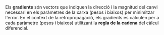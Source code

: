 Els **gradients** són vectors que indiquen la direcció i la magnitud del canvi necessari en els paràmetres de la xarxa (pesos i biaixos) per minimitzar l'error. En el context de la retropropagació, els gradients es calculen per a cada paràmetre (pesos i biaixos) utilitzant la **regla de la cadena** del càlcul diferencial.

